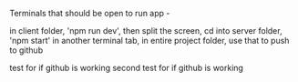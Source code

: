 Terminals that should be open to run app -

in client folder, 'npm run dev', then split the screen, cd into server folder, 'npm start'
in another terminal tab, in entire project folder, use that to push to github

test for if github is working
second test for if github is working